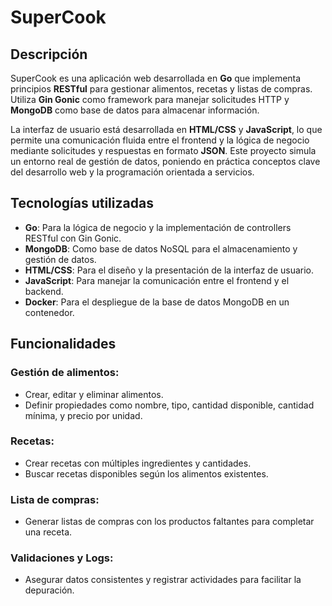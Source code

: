 # **SuperCook**  

## Descripción
SuperCook es una aplicación web desarrollada en **Go** que implementa principios **RESTful** para gestionar alimentos, recetas y listas de compras. Utiliza **Gin Gonic** como framework para manejar solicitudes HTTP y **MongoDB** como base de datos para almacenar información.  

La interfaz de usuario está desarrollada en **HTML/CSS** y **JavaScript**, lo que permite una comunicación fluida entre el frontend y la lógica de negocio mediante solicitudes y respuestas en formato **JSON**. Este proyecto simula un entorno real de gestión de datos, poniendo en práctica conceptos clave del desarrollo web y la programación orientada a servicios.  

## Tecnologías utilizadas
- **Go**: Para la lógica de negocio y la implementación de controllers RESTful con Gin Gonic.  
- **MongoDB**: Como base de datos NoSQL para el almacenamiento y gestión de datos.  
- **HTML/CSS**: Para el diseño y la presentación de la interfaz de usuario.  
- **JavaScript**: Para manejar la comunicación entre el frontend y el backend.  
- **Docker**: Para el despliegue de la base de datos MongoDB en un contenedor.  

## Funcionalidades
### **Gestión de alimentos**:  
- Crear, editar y eliminar alimentos.  
- Definir propiedades como nombre, tipo, cantidad disponible, cantidad mínima, y precio por unidad.  

### **Recetas**:  
- Crear recetas con múltiples ingredientes y cantidades.  
- Buscar recetas disponibles según los alimentos existentes.  

### **Lista de compras**:  
- Generar listas de compras con los productos faltantes para completar una receta.  

### **Validaciones y Logs**:  
- Asegurar datos consistentes y registrar actividades para facilitar la depuración. 